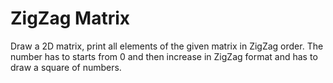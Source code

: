 # ZigZag Matrix

Draw a 2D matrix, print all elements of the given matrix in ZigZag order.
The number has to starts from 0 and then increase in ZigZag format and has to draw a square of numbers.
